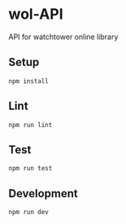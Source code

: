 # wol-API
API for watchtower online library


## Setup

```
npm install
```

## Lint

```
npm run lint
```

## Test

```
npm run test
```

## Development

```
npm run dev
```
